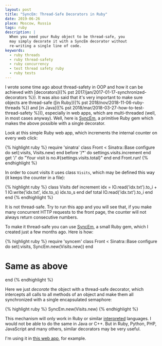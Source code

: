 ```yaml
---
layout: post
title: "SyncEm: Thread-Safe Decorators in Ruby"
date: 2019-06-26
place: Moscow, Russia
tags: ruby
description: |
  When you need your Ruby object to be thread-safe, you
  may simply decorate it with a SyncEm decorator without
  re-writing a single line of code.
keywords:
  - ruby threads
  - ruby thread-safety
  - ruby concurrency
  - test thread safety ruby
  - ruby tests
---
```


I wrote some time ago about thread-safety in OOP and how it can
be achieved with [decorators]({% pst 2017/jan/2017-01-17-synchronized-decorators %}).
It was also said that it's very important to make sure objects are thread-safe
([in Ruby]({% pst 2018/nov/2018-11-06-ruby-threads %}) and
[in Java]({% pst 2018/mar/2018-03-27-how-to-test-thread-safety %})),
especially in web apps, which are multi-threaded (well, in most
cases anyway). Well, here is [SyncEm](https://github.com/yegor256/syncem),
a primitive Ruby gem which makes the above possible with a single decorator.

<!--more-->

Look at this simple Ruby web app, which increments the internal counter
on every web click:

{% highlight ruby %}
require 'sinatra'
class Front < Sinatra::Base
  configure do
    set(:visits, Visits.new)
  end
  before '/*' do
    settings.visits.increment
  end
  get '/' do
    "Your visit is no.#{settings.visits.total}"
  end
end
Front.run!
{% endhighlight %}

In order to count visits it uses class `Visits`, which may be
defined this way (it keeps the counter in a file):

{% highlight ruby %}
class Visits
  def increment
    idx = IO.read('idx.txt').to_i + 1
    IO.write('idx.txt', idx.to_s)
    idx.to_s
  end
  def total
    IO.read('idx.txt').to_i
  end
end
{% endhighlight %}

It is not thread-safe. Try to run this app and you will see that,
if you make many concurrent HTTP requests to the front page,
the counter will not always return consecutive numbers.

To make it thread-safe you can use [SyncEm](https://github.com/yegor256/syncem),
a small Ruby gem, which I created just a few months ago. Here is how:

{% highlight ruby %}
require 'syncem'
class Front < Sinatra::Base
  configure do
    set(:visits, SyncEm.new(Visits.new))
  end
  # Same as above
end
{% endhighlight %}

Here we just _decorate_ the object with a thread-safe decorator, which
intercepts all calls to all methods of an object and make them all
synchronized with a single encapsulated semaphore:

{% highlight ruby %}
SyncEm.new(Visits.new)
{% endhighlight %}

This mechanism will only work in Ruby or similar
[interpreted](https://en.wikipedia.org/wiki/Interpreted_language) languages.
I would not be able to do the same in Java or C++. But in Ruby, Python,
PHP, JavaScript and many others, similar decorators may be very useful.

I'm using it in [this web app](https://github.com/zold-io/wts.zold.io), for example.

